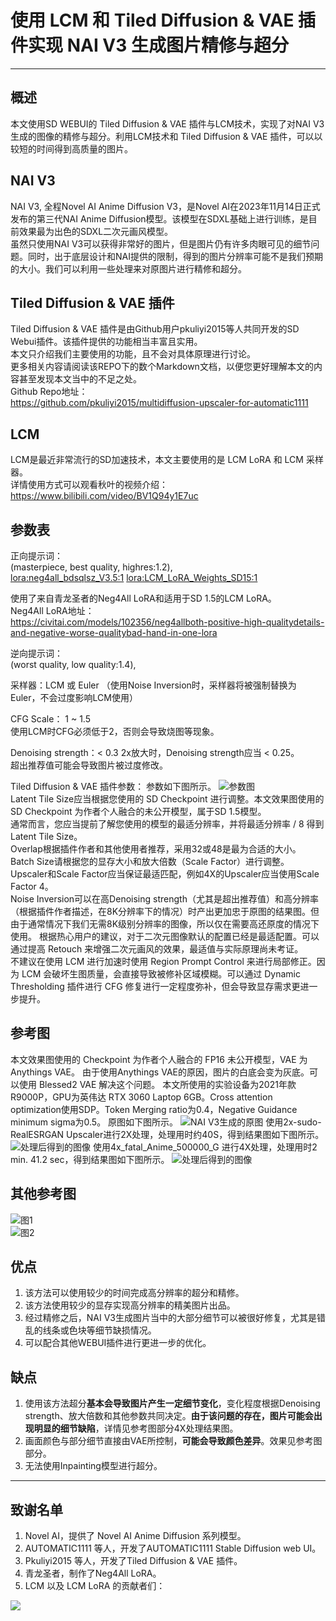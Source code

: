 # 使用 LCM 和 Tiled Diffusion & VAE 插件实现 NAI V3 生成图片精修与超分
***
## 概述
本文使用SD WEBUI的 Tiled Diffusion & VAE 插件与LCM技术，实现了对NAI V3生成的图像的精修与超分。利用LCM技术和 Tiled Diffusion & VAE 插件，可以以较短的时间得到高质量的图片。
## NAI V3
NAI V3, 全程Novel AI Anime Diffusion V3，是Novel AI在2023年11月14日正式发布的第三代NAI Anime Diffusion模型。该模型在SDXL基础上进行训练，是目前效果最为出色的SDXL二次元画风模型。  
虽然只使用NAI V3可以获得非常好的图片，但是图片仍有许多肉眼可见的细节问题。同时，出于底层设计和NAI提供的限制，得到的图片分辨率可能不是我们预期的大小。我们可以利用一些处理来对原图片进行精修和超分。  

## Tiled Diffusion & VAE 插件
Tiled Diffusion & VAE 插件是由Github用户pkuliyi2015等人共同开发的SD Webui插件。该插件提供的功能相当丰富且实用。  
本文只介绍我们主要使用的功能，且不会对具体原理进行讨论。  
更多相关内容请阅读该REPO下的数个Markdown文档，以便您更好理解本文的内容甚至发现本文当中的不足之处。  
Github Repo地址：  
https://github.com/pkuliyi2015/multidiffusion-upscaler-for-automatic1111

## LCM
LCM是最近非常流行的SD加速技术，本文主要使用的是 LCM LoRA 和 LCM 采样器。  
详情使用方式可以观看秋叶的视频介绍：  
https://www.bilibili.com/video/BV1Q94y1E7uc

## 参数表
正向提示词：  
(masterpiece, best quality, highres:1.2),  
<lora:neg4all_bdsqlsz_V3.5:1> <lora:LCM_LoRA_Weights_SD15:1>  

使用了来自青龙圣者的Neg4All LoRA和适用于SD 1.5的LCM LoRA。  
Neg4All LoRA地址：  
https://civitai.com/models/102356/neg4allboth-positive-high-qualitydetails-and-negative-worse-qualitybad-hand-in-one-lora  

逆向提示词：  
(worst quality, low quality:1.4),  

采样器：LCM 或 Euler （使用Noise Inversion时，采样器将被强制替换为Euler，不会过度影响LCM使用）  

CFG Scale： 1 ~ 1.5  
使用LCM时CFG必须低于2，否则会导致烧图等现象。  

Denoising strength：< 0.3
2x放大时，Denoising strength应当 < 0.25。  
超出推荐值可能会导致图片被过度修改。

Tiled Diffusion & VAE 插件参数：
参数如下图所示。
![参数图](./imgs/parameters.png)  
Latent Tile Size应当根据您使用的 SD Checkpoint 进行调整。本文效果图使用的 SD Checkpoint 为作者个人融合的未公开模型，属于SD 1.5模型。  
通常而言，您应当提前了解您使用的模型的最适分辨率，并将最适分辨率 / 8 得到 Latent Tile Size。  
Overlap根据插件作者和其他使用者推荐，采用32或48是最为合适的大小。  
Batch Size请根据您的显存大小和放大倍数（Scale Factor）进行调整。  
Upscaler和Scale Factor应当保证最适匹配，例如4X的Upscaler应当使用Scale Factor 4。  
Noise Inversion可以在高Denoising strength（尤其是超出推荐值）和高分辨率（根据插件作者描述，在8K分辨率下的情况）时产出更加忠于原图的结果图。但由于通常情况下我们无需8K级别分辨率的图像，所以仅在需要高还原度的情况下使用。
根据热心用户的建议，对于二次元图像默认的配置已经是最适配置。可以通过提高 Retouch 来增强二次元画风的效果，最适值与实际原理尚未考证。  
不建议在使用 LCM 进行加速时使用 Region Prompt Control 来进行局部修正。因为 LCM 会破坏生图质量，会直接导致被修补区域模糊。可以通过 Dynamic Thresholding 插件进行 CFG 修复进行一定程度弥补，但会导致显存需求更进一步提升。  

## 参考图
本文效果图使用的 Checkpoint 为作者个人融合的 FP16 未公开模型，VAE 为 Anythings VAE。
由于使用Anythings VAE的原因，图片的白底会变为灰底。可以使用 Blessed2 VAE 解决这个问题。
本文所使用的实验设备为2021年款R9000P，GPU为英伟达 RTX 3060 Laptop 6GB。Cross attention optimization使用SDP。Token Merging ratio为0.4，Negative Guidance minimum sigma为0.5。
原图如下图所示。
![NAI V3生成的原图](./imgs/results/original.png)
使用2x-sudo-RealESRGAN Upscaler进行2X处理，处理用时约40S，得到结果图如下图所示。
![处理后得到的图像](./imgs/results/2x_upscale.png)
使用4x_fatal_Anime_500000_G 进行4X处理，处理用时2 min. 41.2 sec，得到结果图如下图所示。
![处理后得到的图像](./imgs/results/4x_upscale.png)

## 其他参考图
![图1](./imgs/other_results/00014-2896793506.png)  
![图2](./imgs/other_results/00037-2575251903.png)

## 优点
1. 该方法可以使用较少的时间完成高分辨率的超分和精修。
2. 该方法使用较少的显存实现高分辨率的精美图片出品。
3. 经过精修之后，NAI V3生成图片当中的大部分细节可以被很好修复，尤其是错乱的线条或色块等细节缺损情况。
4. 可以配合其他WEBUI插件进行更进一步的优化。

## 缺点
1. 使用该方法超分**基本会导致图片产生一定细节变化**，变化程度根据Denoising strength、放大倍数和其他参数共同决定。**由于该问题的存在，图片可能会出现明显的细节缺陷**，详情见参考图部分4X处理结果图。    
2. 画面颜色与部分细节直接由VAE所控制，**可能会导致颜色差异**。效果见参考图部分。  
3. 无法使用Inpainting模型进行超分。    
***  
## 致谢名单
1. Novel AI，提供了 Novel AI Anime Diffusion 系列模型。
2. AUTOMATIC1111 等人，开发了AUTOMATIC1111 Stable Diffusion web UI。  
3. Pkuliyi2015 等人，开发了Tiled Diffusion & VAE 插件。
4. 青龙圣者，制作了Neg4All LoRA。  
4. LCM 以及 LCM LoRA 的贡献者们：  
<a href="https://github.com/luosiallen/latent-consistency-model/graphs/contributors">
  <img src="https://contrib.rocks/image?repo=luosiallen/latent-consistency-model" />
</a>  
